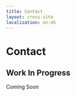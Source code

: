 ```yaml
---
title: Contact
layout: cross-site
localization: en-US
---
```


# Contact

## Work In Progress

Coming Soon
